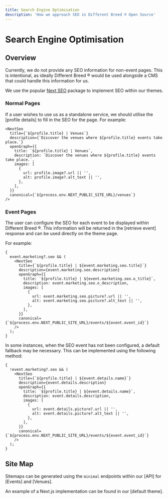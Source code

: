 ```yaml
---
title: Search Engine Optimisation
description: 'How we approach SEO in Different Breed ® Open Source'
---
```


# Search Engine Optimisation

## Overview

Currently, we do not provide any SEO information for non-event pages. This is intentional, as ideally Different Breed ® would be used alongside a CMS that could handle this information for us.

We use the popular [Next SEO](https://github.com/garmeeh/next-seo) package to implement SEO within our themes.

### Normal Pages

If a user wishes to use us as a standalone service, we should utilise the [profile details] to fill in the SEO for the page. For example:

```tsx
<NextSeo
  title={`${profile.title} | Venues`}
  description={`Discover the venues where ${profile.title} events take place.`}
  openGraph={{
    title: `${profile.title} | Venues`,
    description: `Discover the venues where ${profile.title} events take place.`,
    images: [
      {
        url: profile.image?.url || '',
        alt: profile.image?.alt_text || '',
      },
    ],
  }}
  canonical={`${process.env.NEXT_PUBLIC_SITE_URL}/venues`}
/>
```

### Event Pages

The user can configure the SEO for each event to be displayed within Different Breed ®. This information will be returned in the [retrieve event] response and can be used directly on the theme page.

For example:

```tsx
{
  event.marketing?.seo && (
    <NextSeo
      title={`${profile.title} | ${event.marketing.seo.title}`}
      description={event.marketing.seo.description}
      openGraph={{
        title: `${profile.title} | ${event.marketing.seo.o_title}`,
        description: event.marketing.seo.o_description,
        images: [
          {
            url: event.marketing.seo.picture?.url || '',
            alt: event.marketing.seo.picture?.alt_text || '',
          },
        ],
      }}
      canonical={`${process.env.NEXT_PUBLIC_SITE_URL}/events/${event.event_id}`}
    />
  );
}
```

In some instances, when the SEO event has not been configured, a default fallback may be necessary. This can be implemented using the following method:

```tsx
{
  !event.marketing?.seo && (
    <NextSeo
      title={`${profile.title} | ${event.details.name}`}
      description={event.details.description}
      openGraph={{
        title: `${profile.title} | ${event.details.name}`,
        description: event.details.description,
        images: [
          {
            url: event.details.picture?.url || '',
            alt: event.details.picture?.alt_text || '',
          },
        ],
      }}
      canonical={`${process.env.NEXT_PUBLIC_SITE_URL}/events/${event.event_id}`}
    />
  );
}
```

## Site Map

Sitemaps can be generated using the `minimal` endpoints within our [API] for [Events] and [Venues].

An example of a Next.js implementation can be found in our [default theme].
